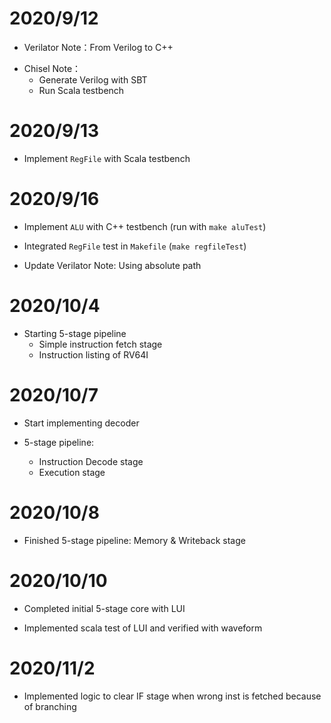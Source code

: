 # 2020/9/12

* Verilator Note：From Verilog to C++

- Chisel Note：
    - Generate Verilog with SBT
    - Run Scala testbench 

# 2020/9/13

* Implement `RegFile` with Scala testbench

# 2020/9/16

* Implement `ALU` with C++ testbench (run with `make aluTest`)

* Integrated `RegFile` test in `Makefile` (`make regfileTest`)

- Update Verilator Note: Using absolute path

# 2020/10/4

- Starting 5-stage pipeline
    - Simple instruction fetch stage
    - Instruction listing of RV64I

# 2020/10/7

- Start implementing decoder

- 5-stage pipeline:
    - Instruction Decode stage
    - Execution stage

# 2020/10/8

- Finished 5-stage pipeline: Memory & Writeback stage

# 2020/10/10

- Completed initial 5-stage core with LUI

- Implemented scala test of LUI and verified with waveform

# 2020/11/2

- Implemented logic to clear IF stage when wrong inst is fetched because of branching

